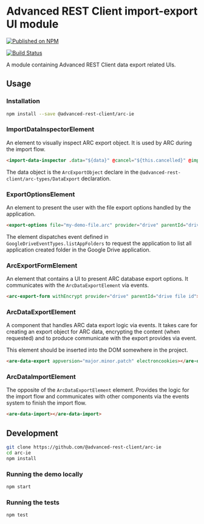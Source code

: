 # Advanced REST Client import-export UI module

[![Published on NPM](https://img.shields.io/npm/v/@advanced-rest-client/arc-ie.svg)](https://www.npmjs.com/package/@advanced-rest-client/arc-ie)

[![Build Status](https://travis-ci.com/advanced-rest-client/arc-ie.svg)](https://travis-ci.com/advanced-rest-client/arc-ie)

A module containing Advanced REST Client data export related UIs.

## Usage

### Installation

```sh
npm install --save @advanced-rest-client/arc-ie
```

### ImportDataInspectorElement

An element to visually inspect ARC export object. It is used by ARC during the import flow.

```html
<import-data-inspector .data="${data}" @cancel="${this.cancelled}" @import="${this.imported}"></import-data-inspector>
```

The data object is the `ArcExportObject` declare in the `@advanced-rest-client/arc-types/DataExport` declaration.

### ExportOptionsElement

An element to present the user with the file export options handled by the application.

```html
<export-options file="my-demo-file.arc" provider="drive" parentId="drive file id" withEncrypt></export-options>
```

The element dispatches event defined in `GoogleDriveEventTypes.listAppFolders` to request the application to list all application created folder in the Google Drive application.

### ArcExportFormElement

An element that contains a UI to present ARC database export options. It communicates with the `ArcDataExportElement` via events.

```html
<arc-export-form withEncrypt provider="drive" parentId="drive file id"></arc-export-form>
```

### ArcDataExportElement

A component that handles ARC data export logic via events. It takes care for creating an export object for ARC data, encrypting the content (when requested) and to produce communicate with the export provides via event.

This element should be inserted into the DOM somewhere in the project.

```html
<are-data-export appversion="major.minor.patch" electroncookies></are-data-export>
```

### ArcDataImportElement

The opposite of the `ArcDataExportElement` element. Provides the logic for the import flow and communicates with other components via the events system to finish the import flow.

```html
<are-data-import></are-data-import>
```

## Development

```sh
git clone https://github.com/@advanced-rest-client/arc-ie
cd arc-ie
npm install
```

### Running the demo locally

```sh
npm start
```

### Running the tests

```sh
npm test
```
